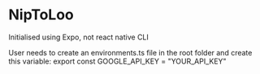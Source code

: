 # NipToLoo

Initialised using Expo, not react native CLI

User needs to create an environments.ts file in the root folder and create this variable: export const GOOGLE_API_KEY = "YOUR_API_KEY"

